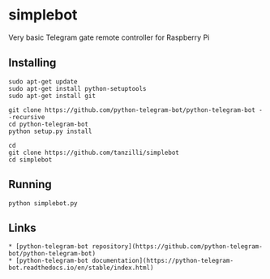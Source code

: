 # simplebot

Very basic Telegram gate remote controller for Raspberry Pi

## Installing

	sudo apt-get update
	sudo apt-get install python-setuptools
	sudo apt-get install git

	git clone https://github.com/python-telegram-bot/python-telegram-bot --recursive
	cd python-telegram-bot
	python setup.py install
	
	cd
	git clone https://github.com/tanzilli/simplebot
	cd simplebot

## Running
	
	python simplebot.py
	
## Links

	* [python-telegram-bot repository](https://github.com/python-telegram-bot/python-telegram-bot)	
	* [python-telegram-bot documentation](https://python-telegram-bot.readthedocs.io/en/stable/index.html)	
	
 
